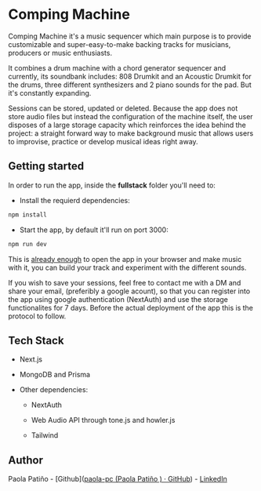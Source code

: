 # Comping Machine

Comping Machine it's a music sequencer which main purpose is to provide customizable and super-easy-to-make backing tracks for musicians, producers or music enthusiasts.

It combines a drum machine with a chord generator sequencer and currently, its soundbank includes: 808 Drumkit and an Acoustic Drumkit for the drums, three different synthesizers and 2 piano sounds for the pad. But it's constantly expanding.

Sessions can be stored, updated or deleted. Because the app does not store audio files but instead the configuration of the machine itself, the user disposes of a large storage capacity which reinforces the idea behind the project: a straight forward way to make background music that allows users to improvise, practice or develop musical ideas right away.

## Getting started

In order to run the app, inside the **fullstack** folder you'll need to:

- Install the requierd dependencies:

```bash
npm install
```

- Start the app, by default it'll run on port 3000:

```bash
npm run dev
```

This is <u>already enough</u> to open the app in your browser and make music with it, you can build your track and experiment with the different sounds.

If you wish to save your sessions, feel free to contact me with a DM and share your email, (preferibly a google acount), so that you can register into the app using google authentication (NextAuth) and use the storage functionalites for 7 days. Before the actual deployment of the app this is the protocol to follow.

## Tech Stack

- Next.js
  
- MongoDB and Prisma
  
- Other dependencies:
  
  - NextAuth
    
  - Web Audio API through tone.js and howler.js
    
  - Tailwind
    

## Author

Paola Patiño - [Github]([paola-pc (Paola Patiño ) · GitHub](https://github.com/paola-pc)) - [LinkedIn](https://www.linkedin.com/in/paola-patino/)
